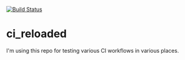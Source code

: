 [![Build Status](https://travis-ci.com/grahamlopez/ci_reload.svg?branch=master)](https://travis-ci.com/grahamlopez/ci_reload)

# ci_reloaded

I'm using this repo for testing various CI workflows in various places.
